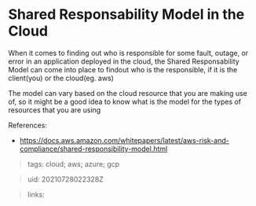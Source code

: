 # Shared Responsability Model in the Cloud

When it comes to finding out who is responsible for some fault, outage, or error
in an application deployed in the cloud, the Shared Responsability Model can
come into place to findout who is the responsible, if it is the client(you) or
the cloud(eg. aws)

The model can vary based on the cloud resource that you are making use of, so it
might be a good idea to know what is the model for the types of resources that
you are using

References:

- https://docs.aws.amazon.com/whitepapers/latest/aws-risk-and-compliance/shared-responsibility-model.html

> tags: cloud; aws; azure; gcp

> uid: 20210728022328Z

> links:
